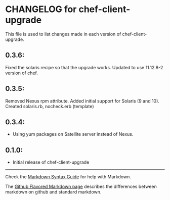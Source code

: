 # CHANGELOG for chef-client-upgrade

This file is used to list changes made in each version of chef-client-upgrade.

## 0.3.6:

Fixed the solaris recipe so that the upgrade works.
Updated to use 11.12.8-2 version of chef.

## 0.3.5:

Removed Nexus rpm attribute. Added initial support for Solaris (9 and 10). Created solaris.rb, nocheck.erb (template)

## 0.3.4:

* Using yum packages on Satellite server instead of Nexus.

## 0.1.0:

* Initial release of chef-client-upgrade

- - - 
Check the [Markdown Syntax Guide](http://daringfireball.net/projects/markdown/syntax) for help with Markdown.

The [Github Flavored Markdown page](http://github.github.com/github-flavored-markdown/) describes the differences between markdown on github and standard markdown.
